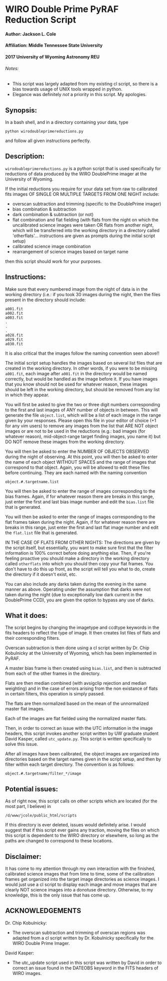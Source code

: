 # WIRO Double Prime PyRAF Reduction Script

#### Author: Jackson L. Cole
#### Affiliation: Middle Tennessee State University
#### 2017 University of Wyoming Astronomy REU

###### Notes:
- This script was largely adapted from my existing cl script, so there is
a bias towards usage of UNIX tools wrapped in python.
- Elegance was definitely *not* a priority in this script. My apologies.

## Synopsis:
In a bash shell, and in a directory containing your
data, type

	python wirodoubleprimereductions.py

and follow all given instructions perfectly.

## Description:
`wirodoubleprimereductions.py` is a python script that
is used specifically for reductions of data produced
by the WIRO DoublePrime imager at the University of
Wyoming.

If the initial reductions you require for your data set
from raw to calibrated fits images OF SINGLE OR MULTIPLE
TARGETS FROM ONE NIGHT include:

- overscan subtraction and trimming (specific to the
DoublePrime imager)
- bias combination & subtraction
- dark combination & subtraction (or not)
- flat combination and flat fielding (with flats from
the night on which the uncalibrated science images
were taken OR flats from another night, which will be
transferred into the working directory in a directory
called 'otherflats'... instructions are given as
prompts during the initial script setup)
- calibrated science image combination
- rearrangement of science images based on target name

then this script should work for your purposes.

## Instructions:

Make sure that every numbered image from the night of
data is in the working directory (i.e.: if you took 30
images during the night, then the files present in the
directory should include:

	a001.fit
	a002.fit
	a003.fit
	.
	.
	.
	a028.fit
	a029.fit
	a030.fit

It is also critical that the images follow the naming
convention seen above!!

The initial script setup handles the images based on
several list files that are created in the working
directory. In other words, if you were to be missing
`a001.fit`, each image after `a001.fit` in the directory
would be named correctly, but would be handled as the
image before it. If you have images that you know should
not be used for whatever reason, these images should be
left in the working directory, but should be removed from
any list in which they appear.

You will first be asked to give the two or three digit
numbers corresponding to the first and last images of ANY
number of objects in between. This will generate the file
`object.list`, which will be a list of each image in the
range given by your responses. Please open this file in your
editor of choice (+1 for any vim users) to remove any images
from the list that ARE NOT object images or are not to be used
in the reductions (e.g.: bad images (for whatever reason),
mid-object-range target finding images, you name it) but DO
NOT remove these images from the working directory.

You will then be asked to enter the NUMBER OF OBJECTS OBSERVED
during the night of observing. At this point, you will then
be asked to enter the name of each object WITHOUT SPACES and
the range of images that correspond to that object. Again,
you will be allowed to edit these files before continuing.
They are each named with the naming convention

	object.#.targetname.list

You will then be asked to enter the range of images
corresponding to the bias frames. Again, if for whatever reason
there are breaks in this range, just enter the first and
last bias image number and edit the `bias.list` file that
is generated.

You will then be asked to enter the range of images
corresponding to the flat frames taken during the night.
Again, if for whatever reason there are breaks in this range,
just enter the first and last flat image number and edit the
`flat.list` file that is generated.

IN THE CASE OF FLATS FROM OTHER NIGHTS:
The directions are given by the script itself, but essentially,
you want to make sure first that the filter information is 100%
correct before doing anything else. Then, if you're feeling
proactive you should make a directory in the working directory
called `otherflats` into which you should then copy your flat
frames. You don't have to do this up front, as the script will
tell you what to do, create the directory if it doesn't exist,
etc.

You can also include any darks taken during the evening in the
same manner as above. Operating under the assumption that darks
were not taken during the night (due to exceptionally low dark
current in the DoublePrime CCD), you are given the option to
bypass any use of darks.

## What it does:

The script begins by changing the imagetype and ccdtype keywords
in the fits headers to reflect the type of image. It then
creates list files of flats and their corresponding filters.

Overscan subtraction is then done using a cl script written
by Dr. Chip Kobulnicky at the University of Wyoming, which
has been implemented in PyRAF.

A master bias frame is then created using `bias.list`, and then
is subtracted from each of the other frames in the directory.

Flats are then median combined (with avsigclip rejection and
median weighting) and in the case of errors arising from
the non existance of flats in certain filters, this operation
is simply passed.

The flats are then normalized based on the mean of the
unnormalized master flat images.

Each of the images are flat fielded using the normalized
master flats.

Then, in order to correct an issue with the UTC information in
the image headers, this script invokes another script
written by UW graduate student David Kasper, called
`utc_update.py`. This script is written specifically to solve
this issue.

After all images have been calibrated, the object images are
organized into directories based on the target names given in
the script setup, and then by filter within each target
directory. The convention is as follows:

	object.#.targetname/filter_*/image

## Potential issues:

As of right now, this script calls on other scripts which
are located (for the most part, I believe) in

	/d/www/jcole/public_html/scripts

If this directory is ever deleted, issues would definitely arise.
I would suggest that if this script ever gains any traction,
moving the files on which this script is dependent to the WIRO
directory or elsewhere, so long as the paths are changed to
correspond to these locations.

## Disclaimer:

It has come to my attention through my own interaction
with the finished, calibrated science images that from
time to time, some of the calibration frames get
organized into the target image directories as science
images. I would just use a cl script to display each
image and move images that are clearly NOT science images
into a donotuse directory. Otherwise, to my knowledge,
this is the only issue that has come up.

## ACKNOWLEDGEMENTS
Dr. Chip Kobulnicky:
- The overscan subtraction and trimming of overscan regions was adapted from a cl script written by Dr. Kobulnicky specifically for the WIRO Double Prime Imager.

David Kasper:
- The utc_update script used in this script was written by David in order to correct an issue found in the DATEOBS keyword in the FITS headers of WIRO images.

